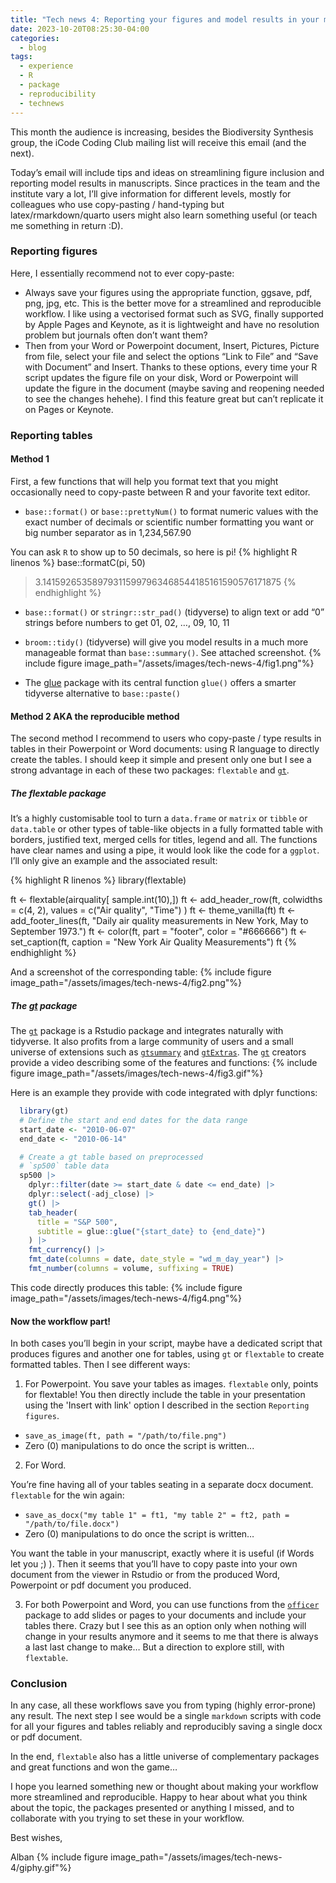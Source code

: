 ```yaml
---
title: "Tech news 4: Reporting your figures and model results in your manuscript"
date: 2023-10-20T08:25:30-04:00
categories:
  - blog
tags:
  - experience
  - R
  - package
  - reproducibility
  - technews
---
```


This month the audience is increasing, besides the Biodiversity Synthesis group, the iCode Coding Club mailing list will receive this email (and the next).

Today’s email will include tips and ideas on streamlining figure inclusion and reporting model results in manuscripts. Since practices in the team and the institute vary a lot, I’ll give information for different levels, mostly for colleagues who use copy-pasting / hand-typing but latex/rmarkdown/quarto users might also learn something useful (or teach me something in return :D).

### Reporting figures

Here, I essentially recommend not to ever copy-paste:

- Always save your figures using the appropriate function, ggsave, pdf, png, jpg, etc.  This is the better move for a streamlined and reproducible workflow. I like using a vectorised format such as SVG, finally supported by Apple Pages and Keynote, as it is lightweight and have no resolution problem but journals often don’t want them?
- Then from your Word or Powerpoint document, Insert, Pictures, Picture from file, select your file and select the options “Link to File” and “Save with Document” and Insert. Thanks to these options, every time your R script updates the figure file on your disk, Word or Powerpoint will update the figure in the document (maybe saving and reopening needed to see the changes hehehe). I find this feature great but can’t replicate it on Pages or Keynote.

### Reporting tables

#### Method 1

First, a few functions that will help you format text that you might occasionally need to copy-paste between R and your favorite text editor.

- `base::format()` or `base::prettyNum()` to format numeric values with the exact number of decimals or scientific number formatting you want or big number separator as in 1,234,567.90

You can ask `R` to show up to 50 decimals, so here is pi!
{% highlight R linenos %}
base::formatC(pi, 50)
> 3.141592653589793115997963468544185161590576171875
{% endhighlight %}

- `base::format()` or `stringr::str_pad()` (tidyverse) to align text or add “0” strings before numbers to get 01, 02, …, 09, 10, 11
- `broom::tidy()` (tidyverse) will give you model results in a much more manageable format than `base::summary()`. See attached screenshot.
{% include figure image_path="/assets/images/tech-news-4/fig1.png"%}

- The [glue][glue] package with its central function `glue()` offers a smarter tidyverse alternative to `base::paste()`

#### Method 2 AKA the reproducible method

The second method I recommend to users who copy-paste / type results in tables in their Powerpoint or Word documents: using R language to directly create the tables.
I should keep it simple and present only one but I see a strong advantage in each of these two packages: `flextable` and [`gt`][gt].

##### The flextable package

It’s a highly customisable tool to turn a `data.frame` or `matrix` or `tibble` or `data.table` or other types of table-like objects in a fully formatted table with borders, justified text, merged cells for titles, legend and all. The functions have clear names and using a pipe, it would look like the code for a `ggplot`. I’ll only give an example and the associated result:

{% highlight R linenos %}
  library(flextable)

  ft <- flextable(airquality[ sample.int(10),])
  ft <- add_header_row(ft,
    colwidths = c(4, 2),
    values = c("Air quality", "Time")
  )
  ft <- theme_vanilla(ft)
  ft <- add_footer_lines(ft, "Daily air quality measurements in New York, May to September 1973.")
  ft <- color(ft, part = "footer", color = "#666666")
  ft <- set_caption(ft,
                    caption = "New York Air Quality Measurements")
  ft
{% endhighlight %}

And a screenshot of the corresponding table:
{% include figure image_path="/assets/images/tech-news-4/fig2.png"%}

##### The [gt][gt] package

The [`gt`][gt] package is a Rstudio package and integrates naturally with tidyverse. It also profits from a large community of users and a small universe of extensions such as [`gtsummary`][gtsummary] and [`gtExtras`][gtextras].
The [`gt`][gt] creators provide a video describing some of the features and functions:
{% include figure image_path="/assets/images/tech-news-4/fig3.gif"%}

Here is an example they provide with code integrated with dplyr functions:
``` r
  library(gt)
  # Define the start and end dates for the data range
  start_date <- "2010-06-07"
  end_date <- "2010-06-14"

  # Create a gt table based on preprocessed
  # `sp500` table data
  sp500 |>
    dplyr::filter(date >= start_date & date <= end_date) |>
    dplyr::select(-adj_close) |>
    gt() |>
    tab_header(
      title = "S&P 500",
      subtitle = glue::glue("{start_date} to {end_date}")
    ) |>
    fmt_currency() |>
    fmt_date(columns = date, date_style = "wd_m_day_year") |>
    fmt_number(columns = volume, suffixing = TRUE)
```

This code directly produces this table:
{% include figure image_path="/assets/images/tech-news-4/fig4.png"%}

#### Now the workflow part!

In both cases you’ll begin in your script, maybe have a dedicated script that produces figures and another one for tables, using `gt` or `flextable` to create formatted tables. Then I see different ways:

1. For Powerpoint. You save your tables as images. `flextable` only, points for flextable! You then directly include the table in your  presentation using the 'Insert with link' option I described in the section  `Reporting figures`.

- `save_as_image(ft, path = "/path/to/file.png")`
- Zero (0) manipulations to do once the script is written...

2. For Word.

You’re fine having all of your tables seating in a separate docx document. `flextable` for the win again:

- `save_as_docx("my table 1" = ft1, "my table 2" = ft2, path = "/path/to/file.docx")`
- Zero (0) manipulations to do once the script is written…

You want the table in your manuscript, exactly where it is useful (if Words let you ;) ). Then it seems that you’ll have to copy paste into your own document from the viewer in Rstudio or from the produced Word, Powerpoint or pdf document you produced.

3. For both Powerpoint and Word, you can use functions from the [`officer`][officer] package to add slides or pages to your documents and include your tables there. Crazy but I see this as an option only when nothing will change in your results anymore and it seems to me that there is always a last last change to make… But a direction to explore still, with `flextable`.

### Conclusion

In any case, all these workflows save you from typing (highly error-prone) any result. The next step I see would be a single `markdown` scripts with code for all your figures and tables reliably and reproducibly saving a single docx or pdf document.

In the end, `flextable` also has a little universe of complementary packages and great functions and won the game…

I hope you learned something new or thought about making your workflow more streamlined and reproducible. Happy to hear about what you think about the topic, the packages presented or anything I missed, and to collaborate with you trying to set these in your workflow.

Best wishes,

Alban
{% include figure image_path="/assets/images/tech-news-4/giphy.gif"%}

[glue]:      https://glue.tidyverse.org/
[gt]:        https://gt.rstudio.com/
[gtsummary]: https://www.danieldsjoberg.com/gtsummary/
[gtextras]:  https://jthomasmock.github.io/gtExtras/
[officer]:   https://cran.r-project.org/package=officer
